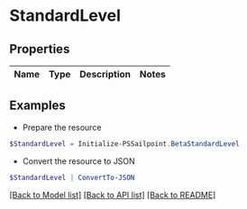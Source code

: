 # StandardLevel
## Properties

Name | Type | Description | Notes
------------ | ------------- | ------------- | -------------

## Examples

- Prepare the resource
```powershell
$StandardLevel = Initialize-PSSailpoint.BetaStandardLevel 
```

- Convert the resource to JSON
```powershell
$StandardLevel | ConvertTo-JSON
```

[[Back to Model list]](../README.md#documentation-for-models) [[Back to API list]](../README.md#documentation-for-api-endpoints) [[Back to README]](../README.md)

